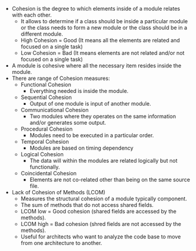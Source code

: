 - Cohesion is the degree to which elements inside of a module relates with each other.
	- It allows to determine if a class should be inside a particular module or the class needs to form a new module or the class should be in a different module.
	- High Cohesion = Good (It means all the elements are related and focused on a single task)
	- Low Cohesion = Bad (It means elements are not related and/or not focused on a single task)
- A module is cohesive where all the necessary item resides inside the module.
- There are range of Cohesion measures:
	- Functional Cohesion
		- Everything needed is inside the module.
	- Sequential Cohesion
		- Output of one module is input of another module.
	- Communicational Cohesion
		- Two modules where they operates on the same information and/or generates some output.
	- Procedural Cohesion
		- Modules need to be executed in a particular order.
	- Temporal Cohesion
		- Modules are based on timing dependency
	- Logical Cohesion
		- The data will within the modules are related logically but not functionally.
	- Coincidental Cohesion
		- Elements are not co-related other than being on the same source file.
- Lack of Cohesion of Methods (LCOM)
	- Measures the structural cohesion of a module typically component.
	- The sum of methods that do not access shared fields.
	- LCOM low = Good cohesion (shared fields are accessed by the methods).
	- LCOM high = Bad cohesion (shred fields are not accessed by the methods).
	- Useful for architects who want to analyze the code base to move from one architecture to another.